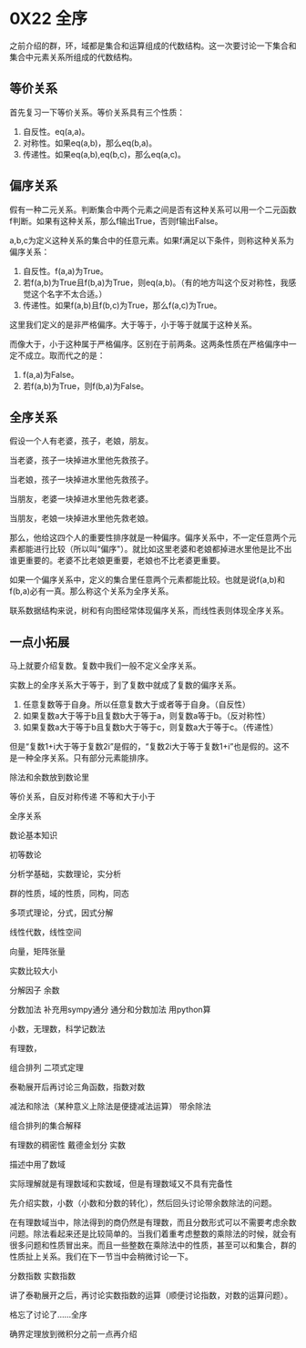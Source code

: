 # 0X22 全序

之前介绍的群，环，域都是集合和运算组成的代数结构。这一次要讨论一下集合和集合中元素关系所组成的代数结构。

## 等价关系

首先复习一下等价关系。等价关系具有三个性质：

1. 自反性。eq(a,a)。
1. 对称性。如果eq(a,b)，那么eq(b,a)。
1. 传递性。如果eq(a,b),eq(b,c)，那么eq(a,c)。

## 偏序关系

假有一种二元关系。判断集合中两个元素之间是否有这种关系可以用一个二元函数f判断。如果有这种关系，那么f输出True，否则f输出False。

a,b,c为定义这种关系的集合中的任意元素。如果f满足以下条件，则称这种关系为偏序关系：

1. 自反性。f(a,a)为True。
1. 若f(a,b)为True且f(b,a)为True，则eq(a,b)。（有的地方叫这个反对称性，我感觉这个名字不太合适。）
1. 传递性。如果f(a,b)且f(b,c)为True，那么f(a,c)为True。

这里我们定义的是非严格偏序。大于等于，小于等于就属于这种关系。

而像大于，小于这种属于严格偏序。区别在于前两条。这两条性质在严格偏序中一定不成立。取而代之的是：

1. f(a,a)为False。
1. 若f(a,b)为True，则f(b,a)为False。

## 全序关系

假设一个人有老婆，孩子，老娘，朋友。

当老婆，孩子一块掉进水里他先救孩子。

当老娘，孩子一块掉进水里他先救孩子。

当朋友，老婆一块掉进水里他先救老婆。

当朋友，老娘一块掉进水里他先救老娘。

那么，他给这四个人的重要性排序就是一种偏序。偏序关系中，不一定任意两个元素都能进行比较（所以叫“偏序"）。就比如这里老婆和老娘都掉进水里他是比不出谁更重要的。老婆不比老娘更重要，老娘也不比老婆更重要。

如果一个偏序关系中，定义的集合里任意两个元素都能比较。也就是说f(a,b)和f(b,a)必有一真。那么称这个关系为全序关系。

联系数据结构来说，树和有向图经常体现偏序关系，而线性表则体现全序关系。

## 一点小拓展

马上就要介绍复数。复数中我们一般不定义全序关系。

实数上的全序关系大于等于，到了复数中就成了复数的偏序关系。

1. 任意复数等于自身。所以任意复数大于或者等于自身。（自反性）
1. 如果复数a大于等于b且复数b大于等于a，则复数a等于b。（反对称性）
1. 如果复数a大于等于b且复数b大于等于c，则复数a大于等于c。（传递性）

但是“复数1+i大于等于复数2i”是假的，“复数2i大于等于复数1+i”也是假的。这不是一种全序关系。只有部分元素能排序。




除法和余数放到数论里



等价关系，自反对称传递
不等和大于小于

全序关系


数论基本知识

初等数论

分析学基础，实数理论，实分析

群的性质，域的性质，同构，同态

多项式理论，分式，因式分解

线性代数，线性空间 

向量，矩阵张量

实数比较大小

分解因子
余数

分数加法
补充用sympy通分
通分和分数加法
用python算

小数，无理数，科学记数法

有理数，

组合排列
二项式定理

泰勒展开后再讨论三角函数，指数对数

减法和除法（某种意义上除法是便捷减法运算）
带余除法

组合排列的集合解释



有理数的稠密性
戴德金划分
实数

描述中用了数域

实际理解就是有理数域和实数域，但是有理数域又不具有完备性



先介绍实数，小数（小数和分数的转化），然后回头讨论带余数除法的问题。

在有理数域当中，除法得到的商仍然是有理数，而且分数形式可以不需要考虑余数问题。除法看起来还是比较简单的。当我们着重考虑整数的乘除法的时候，就会有很多问题和性质冒出来。而且一些整数在乘除法中的性质，甚至可以和集合，群的性质扯上关系。我们在下一节当中会稍微讨论一下。

分数指数
实数指数

讲了泰勒展开之后，再讨论实数指数的运算（顺便讨论指数，对数的运算问题）。

格忘了讨论了……全序

确界定理放到微积分之前一点再介绍